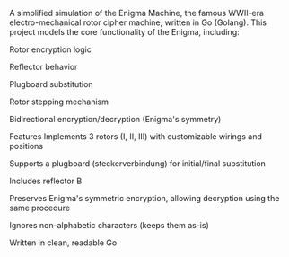 A simplified simulation of the Enigma Machine, the famous WWII-era electro-mechanical rotor cipher machine, written in Go (Golang). This project models the core functionality of the Enigma, including:

Rotor encryption logic

Reflector behavior

Plugboard substitution

Rotor stepping mechanism

Bidirectional encryption/decryption (Enigma's symmetry)


Features
Implements 3 rotors (I, II, III) with customizable wirings and positions

Supports a plugboard (steckerverbindung) for initial/final substitution

Includes reflector B

Preserves Enigma's symmetric encryption, allowing decryption using the same procedure

Ignores non-alphabetic characters (keeps them as-is)

Written in clean, readable Go
